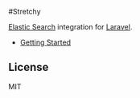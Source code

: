 #Stretchy


[Elastic Search](http://www.elasticsearch.org/) integration for [Laravel](http://laravel.com/).



* [Getting Started](getting_started.md)


License
----

MIT